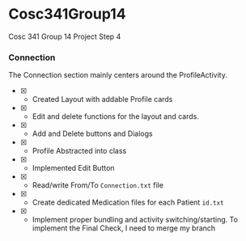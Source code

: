 # Cosc341Group14
Cosc 341 Group 14 Project Step 4


### Connection
The Connection section mainly centers around the ProfileActivity.

- [X] - Created Layout with addable Profile cards
- [X] - Edit and delete functions for the layout and cards.
- [X] - Add and Delete buttons and Dialogs
- [X] - Profile Abstracted into class
- [X] - Implemented Edit Button
- [X] - Read/write From/To `Connection.txt` file
- [X] - Create dedicated Medication files for each Patient `id.txt`
- [X] - Implement proper bundling and activity switching/starting.
To implement the Final Check, I need to merge my branch

